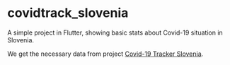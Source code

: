 # covidtrack_slovenia

A simple project in Flutter, showing basic stats about Covid-19 situation in Slovenia.

We get the necessary data from  project [Covid-19 Tracker Slovenia](https://covid-19.sledilnik.org/sl/stats).